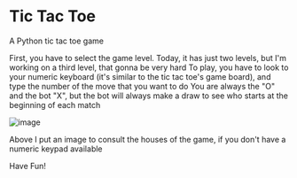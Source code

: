 # Tic Tac Toe
A Python tic tac toe game

First, you have to select the game level. Today, it has just two levels, but I'm working on a third level, that gonna be very hard
To play, you have to look to your numeric keyboard (it's similar to the tic tac toe's game board), and type the number of the move that you want to do
You are always the "O" and the bot "X", but the bot will always make a draw to see who starts at the beginning of each match

![image](https://user-images.githubusercontent.com/74624003/121816115-119ec580-cc50-11eb-8b1b-cd744140d53c.png)

Above I put an image to consult the houses of the game, if you don't have a numeric keypad available

Have Fun!
